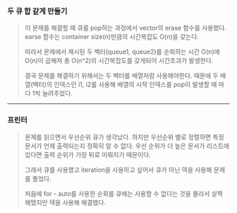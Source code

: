### 두 큐 합 같게 만들기

> 이 문제를 해결할 때 큐를 pop하는 과정에서 vector의 erase 함수를 사용했다.
> earse 함수는 container size(n)만큼의 시간복잡도 O(n)을 갖는다.
>
> 따라서 문제에서 제시된 두 벡터(queue1, queue2)를 순회하는 시간 O(n)에 O(n)이 곱해져 총 O(n^2)의 시간복잡도를 갖게되어 시간초과가 발생한다.
>
> 결국 문제를 해결하기 위해서는 두 벡터를 배열처럼 사용해야한다. 때문에 두 배열(벡터)의 인덱스인 i1, i2를 사용해 배열의 시작 인덱스를 pop이 발생할 때 마다 1씩 늘려주었다.

---

### 프린터

> 문제를 읽으면서 우선순위 큐가 생각났다. 하지만 우선순위 별로 정렬하면 특정 문서가 언제 출력되는지 정확히 알 수 없다. 우선 순위가 더 높은 문서가 리스트에 있다면 출력 순위가 가장 뒤로 미뤄지기 때문이다.
>
> 그래서 큐를 사용했고 iteration을 사용하고 싶어서 큐가 아닌 덱을 사용해 문제를 풀었다.
>
> 처음에 for - auto를 사용한 순회를 큐에는 사용할 수 없다는 것을 몰라서 살짝 해맸지만 덱을 사용해 해결했다.
